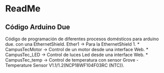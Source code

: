 # ReadMe
## Código Arduino Due
Código de programación de diferentes procesos domésticos para arduino due. con una EthernetShield.
Ether1 -> Para la EthernetShield 1.
	* CampusTecMotor -> Control de un motor desde una interface Web.
	* CampusTec_LED  -> Control de luces Led desde una interface Web.
	* CampusTec_temp -> Control de temperatura con sensor Grove - Temperature Sensor V1.1/1.2(NCP18WF104F03RC (NTC)).
